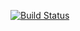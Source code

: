[![Build Status](https://travis-ci.org/gafff/one.svg?branch=master)](https://travis-ci.org/gafff/one)
